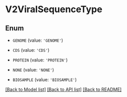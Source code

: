 # V2ViralSequenceType


## Enum

* `GENOME` (value: `'GENOME'`)

* `CDS` (value: `'CDS'`)

* `PROTEIN` (value: `'PROTEIN'`)

* `NONE` (value: `'NONE'`)

* `BIOSAMPLE` (value: `'BIOSAMPLE'`)

[[Back to Model list]](../README.md#documentation-for-models) [[Back to API list]](../README.md#documentation-for-api-endpoints) [[Back to README]](../README.md)


